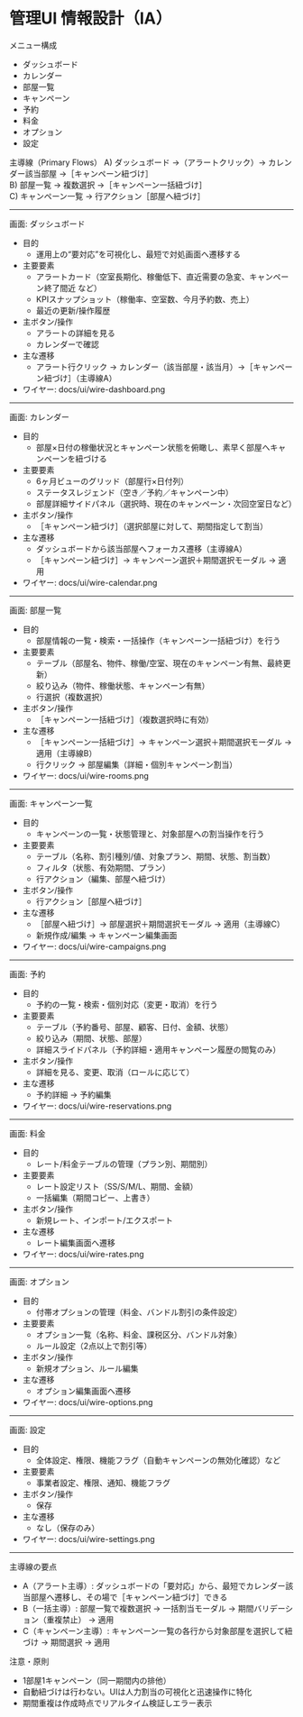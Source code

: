 # 管理UI 情報設計（IA）

メニュー構成
- ダッシュボード
- カレンダー
- 部屋一覧
- キャンペーン
- 予約
- 料金
- オプション
- 設定

主導線（Primary Flows）
A) ダッシュボード →（アラートクリック）→ カレンダー該当部屋 →［キャンペーン紐づけ］  
B) 部屋一覧 → 複数選択 →［キャンペーン一括紐づけ］  
C) キャンペーン一覧 → 行アクション［部屋へ紐づけ］

---

画面: ダッシュボード
- 目的
  - 運用上の“要対応”を可視化し、最短で対処画面へ遷移する
- 主要要素
  - アラートカード（空室長期化、稼働低下、直近需要の急変、キャンペーン終了間近 など）
  - KPIスナップショット（稼働率、空室数、今月予約数、売上）
  - 最近の更新/操作履歴
- 主ボタン/操作
  - アラートの詳細を見る
  - カレンダーで確認
- 主な遷移
  - アラート行クリック → カレンダー（該当部屋・該当月）→［キャンペーン紐づけ］（主導線A）
- ワイヤー: docs/ui/wire-dashboard.png

---

画面: カレンダー
- 目的
  - 部屋×日付の稼働状況とキャンペーン状態を俯瞰し、素早く部屋へキャンペーンを紐づける
- 主要要素
  - 6ヶ月ビューのグリッド（部屋行×日付列）
  - ステータスレジェンド（空き／予約／キャンペーン中）
  - 部屋詳細サイドパネル（選択時、現在のキャンペーン・次回空室日など）
- 主ボタン/操作
  - ［キャンペーン紐づけ］（選択部屋に対して、期間指定して割当）
- 主な遷移
  - ダッシュボードから該当部屋へフォーカス遷移（主導線A）
  - ［キャンペーン紐づけ］→ キャンペーン選択＋期間選択モーダル → 適用
- ワイヤー: docs/ui/wire-calendar.png

---

画面: 部屋一覧
- 目的
  - 部屋情報の一覧・検索・一括操作（キャンペーン一括紐づけ）を行う
- 主要要素
  - テーブル（部屋名、物件、稼働/空室、現在のキャンペーン有無、最終更新）
  - 絞り込み（物件、稼働状態、キャンペーン有無）
  - 行選択（複数選択）
- 主ボタン/操作
  - ［キャンペーン一括紐づけ］（複数選択時に有効）
- 主な遷移
  - ［キャンペーン一括紐づけ］→ キャンペーン選択＋期間選択モーダル → 適用（主導線B）
  - 行クリック → 部屋編集（詳細・個別キャンペーン割当）
- ワイヤー: docs/ui/wire-rooms.png

---

画面: キャンペーン一覧
- 目的
  - キャンペーンの一覧・状態管理と、対象部屋への割当操作を行う
- 主要要素
  - テーブル（名称、割引種別/値、対象プラン、期間、状態、割当数）
  - フィルタ（状態、有効期間、プラン）
  - 行アクション（編集、部屋へ紐づけ）
- 主ボタン/操作
  - 行アクション［部屋へ紐づけ］
- 主な遷移
  - ［部屋へ紐づけ］→ 部屋選択＋期間選択モーダル → 適用（主導線C）
  - 新規作成/編集 → キャンペーン編集画面
- ワイヤー: docs/ui/wire-campaigns.png

---

画面: 予約
- 目的
  - 予約の一覧・検索・個別対応（変更・取消）を行う
- 主要要素
  - テーブル（予約番号、部屋、顧客、日付、金額、状態）
  - 絞り込み（期間、状態、部屋）
  - 詳細スライドパネル（予約詳細・適用キャンペーン履歴の閲覧のみ）
- 主ボタン/操作
  - 詳細を見る、変更、取消（ロールに応じて）
- 主な遷移
  - 予約詳細 → 予約編集
- ワイヤー: docs/ui/wire-reservations.png

---

画面: 料金
- 目的
  - レート/料金テーブルの管理（プラン別、期間別）
- 主要要素
  - レート設定リスト（SS/S/M/L、期間、金額）
  - 一括編集（期間コピー、上書き）
- 主ボタン/操作
  - 新規レート、インポート/エクスポート
- 主な遷移
  - レート編集画面へ遷移
- ワイヤー: docs/ui/wire-rates.png

---

画面: オプション
- 目的
  - 付帯オプションの管理（料金、バンドル割引の条件設定）
- 主要要素
  - オプション一覧（名称、料金、課税区分、バンドル対象）
  - ルール設定（2点以上で割引等）
- 主ボタン/操作
  - 新規オプション、ルール編集
- 主な遷移
  - オプション編集画面へ遷移
- ワイヤー: docs/ui/wire-options.png

---

画面: 設定
- 目的
  - 全体設定、権限、機能フラグ（自動キャンペーンの無効化確認）など
- 主要要素
  - 事業者設定、権限、通知、機能フラグ
- 主ボタン/操作
  - 保存
- 主な遷移
  - なし（保存のみ）
- ワイヤー: docs/ui/wire-settings.png

---

主導線の要点
- A（アラート主導）: ダッシュボードの「要対応」から、最短でカレンダー該当部屋へ遷移し、その場で［キャンペーン紐づけ］できる
- B（一括主導）: 部屋一覧で複数選択 → 一括割当モーダル → 期間バリデーション（重複禁止） → 適用
- C（キャンペーン主導）: キャンペーン一覧の各行から対象部屋を選択して紐づけ → 期間選択 → 適用

注意・原則
- 1部屋1キャンペーン（同一期間内の排他）
- 自動紐づけは行わない。UIは人力割当の可視化と迅速操作に特化
- 期間重複は作成時点でリアルタイム検証しエラー表示
